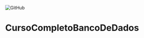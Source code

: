 ![GitHub](https://img.shields.io/github/license/AdisonSoares/CursoCompletoBancoDeDados)
# CursoCompletoBancoDeDados
